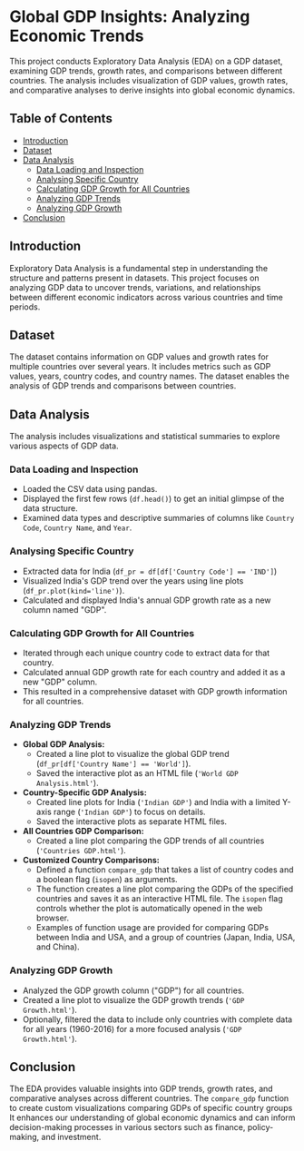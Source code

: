 # Global GDP Insights: Analyzing Economic Trends

This project conducts Exploratory Data Analysis (EDA) on a GDP dataset, examining GDP trends, growth rates, and comparisons between different countries. The analysis includes visualization of GDP values, growth rates, and comparative analyses to derive insights into global economic dynamics.

## Table of Contents
- [Introduction](#introduction)
- [Dataset](#dataset)
- [Data Analysis](#data-analysis)
  - [Data Loading and Inspection](#data-loading-and-inspection)
  - [Analysing Specific Country](#analysing-specific-country)
  - [Calculating GDP Growth for All Countries](#calculating-gdp-growth-for-all-countries)
  - [Analyzing GDP Trends](#analyzing-gdp-trends)
  - [Analyzing GDP Growth](#analyzing-gdp-growth)
- [Conclusion](#conclusion)

## Introduction
Exploratory Data Analysis is a fundamental step in understanding the structure and patterns present in datasets. This project focuses on analyzing GDP data to uncover trends, variations, and relationships between different economic indicators across various countries and time periods.

## Dataset
The dataset contains information on GDP values and growth rates for multiple countries over several years. It includes metrics such as GDP values, years, country codes, and country names. The dataset enables the analysis of GDP trends and comparisons between countries.

## Data Analysis
The analysis includes visualizations and statistical summaries to explore various aspects of GDP data.

### Data Loading and Inspection
   - Loaded the CSV data using pandas.
   - Displayed the first few rows (`df.head()`) to get an initial glimpse of the data structure.
   - Examined data types and descriptive summaries of columns like `Country Code`, `Country Name`, and `Year`.

### Analysing Specific Country
   - Extracted data for India (`df_pr = df[df['Country Code'] == 'IND']`)
   - Visualized India's GDP trend over the years using line plots (`df_pr.plot(kind='line')`).
   - Calculated and displayed India's annual GDP growth rate as a new column named "GDP".

### Calculating GDP Growth for All Countries
   - Iterated through each unique country code to extract data for that country.
   - Calculated annual GDP growth rate for each country and added it as a new "GDP" column.
   - This resulted in a comprehensive dataset with GDP growth information for all countries.

### Analyzing GDP Trends
   - **Global GDP Analysis:**
     - Created a line plot to visualize the global GDP trend (`df_pr[df['Country Name'] == 'World']`).
     - Saved the interactive plot as an HTML file (`'World GDP Analysis.html'`).
   - **Country-Specific GDP Analysis:**
     - Created line plots for India (`'Indian GDP'`) and India with a limited Y-axis range (`'Indian GDP'`) to focus on details.
     - Saved the interactive plots as separate HTML files.
   - **All Countries GDP Comparison:**
     - Created a line plot comparing the GDP trends of all countries (`'Countries GDP.html'`).
   - **Customized Country Comparisons:**
     - Defined a function `compare_gdp` that takes a list of country codes and a boolean flag (`isopen`) as arguments.
     - The function creates a line plot comparing the GDPs of the specified countries and saves it as an interactive HTML file. The `isopen` flag controls whether the plot is automatically opened in the web browser.
     - Examples of function usage are provided for comparing GDPs between India and USA, and a group of countries (Japan, India, USA, and China).

### Analyzing GDP Growth
   - Analyzed the GDP growth column ("GDP") for all countries.
   - Created a line plot to visualize the GDP growth trends (`'GDP Growth.html'`).
   - Optionally, filtered the data to include only countries with complete data for all years (1960-2016) for a more focused analysis (`'GDP Growth.html'`).

## Conclusion
The EDA provides valuable insights into GDP trends, growth rates, and comparative analyses across different countries. The `compare_gdp` function to create custom visualizations comparing GDPs of specific country groups It enhances our understanding of global economic dynamics and can inform decision-making processes in various sectors such as finance, policy-making, and investment.
